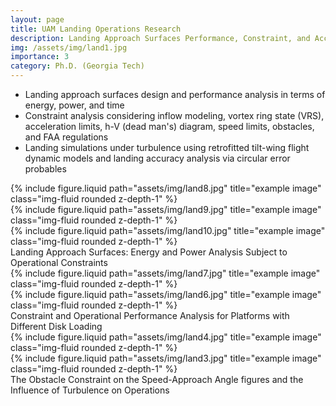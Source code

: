 ```yaml
---
layout: page
title: UAM Landing Operations Research
description: Landing Approach Surfaces Performance, Constraint, and Accuracy Analysis  
img: /assets/img/land1.jpg
importance: 3
category: Ph.D. (Georgia Tech)
---
```


 - Landing approach surfaces design and performance analysis in terms of energy, power, and time 
 - Constraint analysis considering inflow modeling, vortex ring state (VRS), acceleration limits, h-V (dead man's) diagram, speed limits, obstacles, and FAA regulations
 - Landing simulations under turbulence using retrofitted tilt-wing flight dynamic models and landing accuracy analysis via circular error probables
  
<div class="row">
    <div class="col-sm mt-3 mt-md-0">
        {% include figure.liquid path="assets/img/land8.jpg" title="example image" class="img-fluid rounded z-depth-1" %}
    </div>
    <div class="col-sm mt-3 mt-md-0">
        {% include figure.liquid path="assets/img/land9.jpg" title="example image" class="img-fluid rounded z-depth-1" %}
    </div>
    <div class="col-sm mt-3 mt-md-0">
        {% include figure.liquid path="assets/img/land10.jpg" title="example image" class="img-fluid rounded z-depth-1" %}
    </div>
</div>
<div class="caption">
    Landing Approach Surfaces: Energy and Power Analysis Subject to Operational Constraints
</div>

<div class="row">
    <div class="col-sm mt-2 mt-md-0">
        {% include figure.liquid path="assets/img/land7.jpg" title="example image" class="img-fluid rounded z-depth-1" %}
    </div>
    <div class="col-sm mt-2 mt-md-0">
        {% include figure.liquid path="assets/img/land6.jpg" title="example image" class="img-fluid rounded z-depth-1" %}
    </div>
</div>
<div class="caption">
        Constraint and Operational Performance Analysis for Platforms with Different Disk Loading
</div>
 
 <div class="row"> 
     <div class="col-sm mt-2 mt-md-0">
        {% include figure.liquid path="assets/img/land4.jpg" title="example image" class="img-fluid rounded z-depth-1" %}
    </div>
    <div class="col-sm mt-2 mt-md-0">
        {% include figure.liquid path="assets/img/land3.jpg" title="example image" class="img-fluid rounded z-depth-1" %}
    </div>
</div>
<div class="caption">
   The Obstacle Constraint on the Speed-Approach Angle figures and the Influence of Turbulence on Operations
</div>
